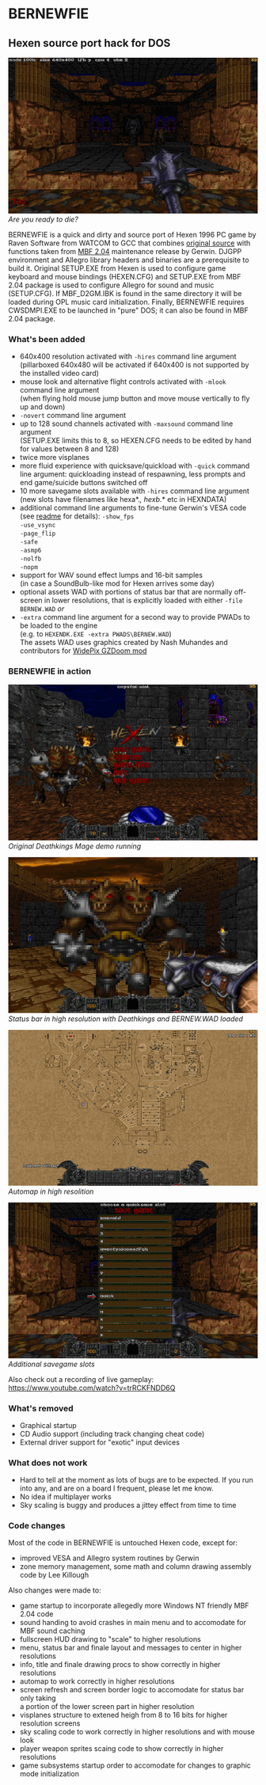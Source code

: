 # BERNEWFIE
## Hexen source port hack for DOS

![BERNEWFIE screenshot](/DOC/hex_000.png)   
_Are you ready to die?_

BERNEWFIE is a quick and dirty and source port of Hexen 1996 PC game by Raven Software from WATCOM to GCC that combines [original source](https://sourceforge.net/projects/heretic/files/) with functions taken from [MBF 2.04](https://archive.org/details/doom-mbf-204) maintenance release by Gerwin. DJGPP environment and Allegro library headers and binaries are a prerequisite to build it. Original SETUP.EXE from Hexen is used to configure game keyboard and mouse bindings (HEXEN.CFG) and SETUP.EXE from MBF 2.04 package is used to configure Allegro for sound and music (SETUP.CFG). If MBF_D2GM.IBK is found in the same directory it will be loaded during OPL music card initialization. Finally, BERNEWFIE requires CWSDMPI.EXE to be launched in "pure" DOS; it can also be found in MBF 2.04 package.

### What's been added
- 640x400 resolution activated with `-hires` command line argument   
  (pillarboxed 640x480 will be activated if 640x400 is not supported by the installed video card)
- mouse look and alternative flight controls activated with `-mlook` command line argument   
  (when flying hold mouse jump button and move mouse vertically to fly up and down)
- `-novert` command line argument
- up to 128 sound channels activated with `-maxsound` command line argument    
  (SETUP.EXE limits this to 8, so HEXEN.CFG needs to be edited by hand for values between 8 and 128)
- twice more visplanes 
- more fluid experience with quicksave/quickload with `-quick` command line argument:
  quickloading instead of respawning, less prompts and end game/suicide buttons switched off
- 10 more savegame slots available with `-hires` command line argument   
  (new slots have filenames like hexa*.*, hexb*.* etc in HEXNDATA)
- additional command line arguments to fine-tune Gerwin's VESA code
  (see [readme](DOC/MBFUP204.TXT) for details):
  `-show_fps`    
  `-use_vsync`    
  `-page_flip`    
  `-safe`    
  `-asmp6`    
  `-nolfb`    
  `-nopm`    
- support for WAV sound effect lumps and 16-bit samples    
  (in case a SoundBulb-like mod for Hexen arrives some day)
- optional assets WAD with portions of status bar that are normally off-screen in lower resolutions,
  that is explicitly loaded with either `-file BERNEW.WAD` _or_
- `-extra` command line argument for a second way to provide PWADs to be loaded to the engine   
  (e.g. to `HEXENDK.EXE -extra PWADS\BERNEW.WAD`)   
  The assets WAD uses graphics created by Nash Muhandes and contributors for [WidePix GZDoom mod](https://doomwiki.org/wiki/WidePix) 

### BERNEWFIE in action

![Original Deathkings Mage demo running](/DOC/hexendk_007.png)   
_Original Deathkings Mage demo running_

![Status bar in high resolution with Deathkings and BERNEW.WAD loaded](/DOC/hexendk_005.png)   
_Status bar in high resolution with Deathkings and BERNEW.WAD loaded_

![Automap in high resolition](/DOC/hexendk_006.png)   
_Automap in high resolition_

![Additional savegame slots](/DOC/hex_001.png)   
_Additional savegame slots_

Also check out a recording of live gameplay: <https://www.youtube.com/watch?v=trRCKFNDD6Q>

### What's removed
- Graphical startup
- CD Audio support (including track changing cheat code)
- External driver support for "exotic" input devices 

### What does not work
- Hard to tell at the moment as lots of bugs are to be expected.
  If you run into any, and are on a board I frequent, please let me know.
- No idea if multiplayer works
- Sky scaling is buggy and produces a jittey effect from time to time

### Code changes
Most of the code in BERNEWFIE is untouched Hexen code, except for:
- improved VESA and Allegro system routines by Gerwin
- zone memory management, some math and column drawing assembly code by Lee Killough


Also changes were made to:
- game startup to incorporate allegedly more Windows NT friendly MBF 2.04 code 
- sound handing to avoid crashes in main menu and to accomodate for MBF sound caching
- fullscreen HUD drawing to "scale" to higher resolutions
- menu, status bar and  finale layout and messages to center in higher resolutions
- info, title and finale drawing procs to show correctly in higher resolutions
- automap to work correctly in higher resolutions
- screen refresh and screen border logic to accomodate for status bar only taking  
  a portion of the lower screen part in higher resolution
- visplanes structure to extened heigh from 8 to 16 bits for higher resolution screens
- sky scaling code to work correctly in higher resolutions and with mouse look
- player weapon sprites scaing code to show correctly in higher resolutions
- game subsystems startup order to accomodate for changes to graphic mode initialization 

